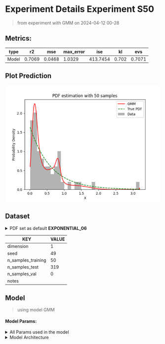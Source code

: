 # Experiment Details Experiment S50
> from experiment with GMM
> on 2024-04-12 00-28
## Metrics:
                                                                   
| type  | r2     | mse    | max_error | ise      | kl    | evs    |
|-------|--------|--------|-----------|----------|-------|--------|
| Model | 0.7069 | 0.0468 | 1.0329    | 413.7454 | 0.702 | 0.7071 |
                                                                   
## Plot Prediction

<img src="pdf_b0a7cdee.png">

## Dataset

<details><summary>PDF set as default <b>EXPONENTIAL_06</b></summary>

#### Dimension 1
                               
| type        | rate | weight |
|-------------|------|--------|
| exponential | 0.6  | 1      |
                               
</details>
                              
| KEY                | VALUE |
|--------------------|-------|
| dimension          | 1     |
| seed               | 49    |
| n_samples_training | 50    |
| n_samples_test     | 319   |
| n_samples_val      | 0     |
| notes              |       |
                              
## Model
> using model GMM
#### Model Params:
<details><summary>All Params used in the model </summary>

                         
| KEY          | VALUE  |
|--------------|--------|
| n_components | 31     |
| n_init       | 30     |
| max_iter     | 30     |
| init_params  | random |
| random_state | 49     |
                         
</details>

<details><summary>Model Architecture </summary>

GaussianMixture(init_params='random', max_iter=30, n_components=31, n_init=30,
                random_state=49)
</details>

